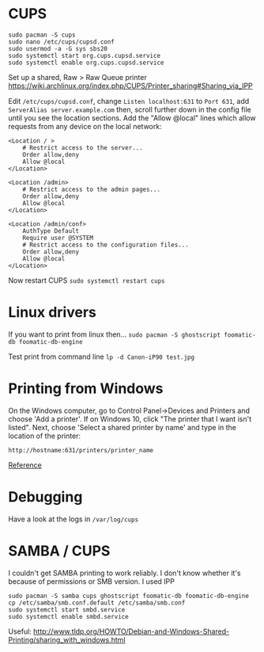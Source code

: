 # CUPS
```
sudo pacman -S cups
sudo nano /etc/cups/cupsd.conf
sudo usermod -a -G sys sbs20
sudo systemctl start org.cups.cupsd.service
sudo systemctl enable org.cups.cupsd.service
```
Set up a shared, Raw > Raw Queue printer
https://wiki.archlinux.org/index.php/CUPS/Printer_sharing#Sharing_via_IPP

Edit `/etc/cups/cupsd.conf`, change `Listen localhost:631` to `Port 631`, add `ServerAlias server.example.com` then, scroll further down in the config file until you see the location sections. Add the "Allow @local" lines which allow requests from any device on the local network:

```    
<Location / >
    # Restrict access to the server...
    Order allow,deny
    Allow @local
</Location>

<Location /admin>
    # Restrict access to the admin pages...
    Order allow,deny
    Allow @local
</Location>

<Location /admin/conf>
    AuthType Default
    Require user @SYSTEM
    # Restrict access to the configuration files...
    Order allow,deny
    Allow @local
</Location>
```

Now restart CUPS `sudo systemctl restart cups`

# Linux drivers
If you want to print from linux then...
`sudo pacman -S ghostscript foomatic-db foomatic-db-engine`

Test print from command line `lp -d Canon-iP90 test.jpg`

# Printing from Windows

On the Windows computer, go to Control Panel->Devices and Printers and choose 'Add a printer'. If on Windows 10, click "The printer that I want isn't listed". Next, choose 'Select a shared printer by name' and type in the location of the printer: 

```
http://hostname:631/printers/printer_name
```

[Reference](https://wiki.archlinux.org/index.php/CUPS/Printer_sharing#Linux_server_-_Windows_client)

# Debugging
Have a look at the logs in `/var/log/cups`

# SAMBA / CUPS

I couldn't get SAMBA printing to work reliably. I don't know whether it's because of
permissions or SMB version. I used IPP

```
sudo pacman -S samba cups ghostscript foomatic-db foomatic-db-engine
cp /etc/samba/smb.conf.default /etc/samba/smb.conf
sudo systemctl start smbd.service
sudo systemctl enable smbd.service
```


Useful:
http://www.tldp.org/HOWTO/Debian-and-Windows-Shared-Printing/sharing_with_windows.html


